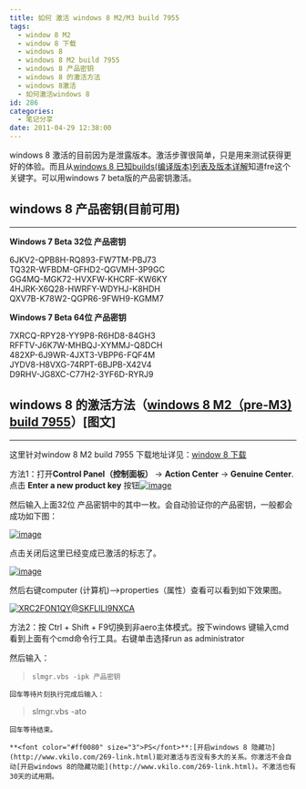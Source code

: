 ```yaml
---
title: 如何 激活 windows 8 M2/M3 build 7955
tags:
  - window 8 M2
  - window 8 下载
  - windows 8
  - windows 8 M2 build 7955
  - windows 8 产品密钥
  - windows 8 的激活方法
  - windows 8激活
  - 如何激活windows 8
id: 286
categories:
  - 笔记分享
date: 2011-04-29 12:38:00
---
```


windows 8 激活的目前因为是泄露版本。激活步骤很简单，只是用来测试获得更好的体验。而且从[windows 8 已知builds(编译版本)列表及版本详解](http://www.vkilo.com/270-link.html)知道fre这个关键字。可以用windows 7 beta版的产品密钥激活。

## windows 8 产品密钥(目前可用)

* * *

**Windows 7 Beta 32位 产品密钥**

6JKV2-QPB8H-RQ893-FW7TM-PBJ73    
TQ32R-WFBDM-GFHD2-QGVMH-3P9GC     
GG4MQ-MGK72-HVXFW-KHCRF-KW6KY     
4HJRK-X6Q28-HWRFY-WDYHJ-K8HDH     
QXV7B-K78W2-QGPR6-9FWH9-KGMM7

**Windows 7 Beta 64位 产品密钥**

7XRCQ-RPY28-YY9P8-R6HD8-84GH3    
RFFTV-J6K7W-MHBQJ-XYMMJ-Q8DCH     
482XP-6J9WR-4JXT3-VBPP6-FQF4M     
JYDV8-H8VXG-74RPT-6BJPB-X42V4     
D9RHV-JG8XC-C77H2-3YF6D-RYRJ9

## windows 8 的激活方法（[windows 8 M2（pre-M3) build 7955](http://www.vkilo.com/266-link.html)）[图文]

* * *

这里针对window 8 M2 build 7955 下载地址详见：[window 8 下载](http://www.vkilo.com/266-link.html)

方法1：打开**Control Panel（控制面板）** -&gt; **Action Center** -&gt; **Genuine Center**. 点击 **Enter a new product key** 按钮[![image](http://www.vkilo.com/wp-content/uploads/2011/04/image_thumb.png "image")](http://www.vkilo.com/wp-content/uploads/2011/04/image.png)

然后输入上面32位 产品密钥中的其中一枚。会自动验证你的产品密钥，一般都会成功如下图：

[![image](http://www.vkilo.com/wp-content/uploads/2011/04/image_thumb1.png "image")](http://www.vkilo.com/wp-content/uploads/2011/04/image1.png)

点击关闭后这里已经变成已激活的标志了。

[![image](http://www.vkilo.com/wp-content/uploads/2011/04/image_thumb2.png "image")](http://www.vkilo.com/wp-content/uploads/2011/04/image2.png)

然后右键computer (计算机)–&gt;properties（属性）查看可以看到如下效果图。

[![XRC2FON1QY@SKFLILI9NXCA](http://www.vkilo.com/wp-content/uploads/2011/04/XRC2FON1QYSKFLILI9NXCA_thumb.jpg "XRC2FON1QY@SKFLILI9NXCA")](http://www.vkilo.com/wp-content/uploads/2011/04/XRC2FON1QYSKFLILI9NXCA.jpg)

方法2：按 Ctrl + Shift + F9切换到非aero主体模式。按下windows 键输入cmd 看到上面有个cmd命令行工具。右键单击选择run as administrator

然后输入：
  > `slmgr.vbs -ipk 产品密钥 `  

`回车等待片刻执行完成后输入：`
  > slmgr.vbs -ato  

`回车等待结束。`

`**<font color="#ff0080" size="3">PS</font>**:[开启windows 8 隐藏功](http://www.vkilo.com/269-link.html)能对激活与否没有多大的关系。你激活不会自动[开启windows 8的隐藏功能](http://www.vkilo.com/269-link.html)。不激活也有30天的试用期。`